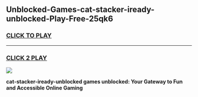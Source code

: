
## Unblocked-Games-cat-stacker-iready-unblocked-Play-Free-25qk6
<h3>
<a href="https://premium76.site?title=cat-stacker-iready-unblocked&ref=23A">CLICK TO PLAY</a></h3>
<hr>

<h3>
<a href="https://premium76.site?title=cat-stacker-iready-unblocked&ref=23A">CLICK 2 PLAY</a>
  
</h3>

<a href="https://premium76.site?title=cat-stacker-iready-unblocked&ref=23A"><img src="https://clearcache.store/games.png"></a>


**cat-stacker-iready-unblocked games unblocked: Your Gateway to Fun and Accessible Online Gaming**
